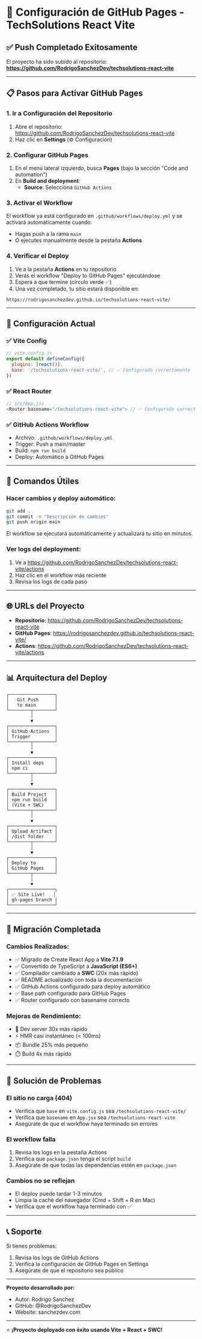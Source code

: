 # 🚀 Configuración de GitHub Pages - TechSolutions React Vite

## ✅ Push Completado Exitosamente

El proyecto ha sido subido al repositorio:
**https://github.com/RodrigoSanchezDev/techsolutions-react-vite**

---

## 📋 Pasos para Activar GitHub Pages

### 1. Ir a Configuración del Repositorio
1. Abre el repositorio: https://github.com/RodrigoSanchezDev/techsolutions-react-vite
2. Haz clic en **Settings** (⚙️ Configuración)

### 2. Configurar GitHub Pages
1. En el menú lateral izquierdo, busca **Pages** (bajo la sección "Code and automation")
2. En **Build and deployment**:
   - **Source**: Selecciona `GitHub Actions`
   
### 3. Activar el Workflow
El workflow ya está configurado en `.github/workflows/deploy.yml` y se activará automáticamente cuando:
- Hagas push a la rama `main`
- O ejecutes manualmente desde la pestaña **Actions**

### 4. Verificar el Deploy
1. Ve a la pestaña **Actions** en tu repositorio
2. Verás el workflow "Deploy to GitHub Pages" ejecutándose
3. Espera a que termine (círculo verde ✅)
4. Una vez completado, tu sitio estará disponible en:

```
https://rodrigosanchezdev.github.io/techsolutions-react-vite/
```

---

## 🎯 Configuración Actual

### ✅ Vite Config
```javascript
// vite.config.js
export default defineConfig({
  plugins: [react()],
  base: '/techsolutions-react-vite/', // ✅ Configurado correctamente
})
```

### ✅ React Router
```javascript
// src/App.jsx
<Router basename="/techsolutions-react-vite"> // ✅ Configurado correctamente
```

### ✅ GitHub Actions Workflow
- Archivo: `.github/workflows/deploy.yml`
- Trigger: Push a main/master
- Build: `npm run build`
- Deploy: Automático a GitHub Pages

---

## 🔧 Comandos Útiles

### Hacer cambios y deploy automático:
```bash
git add .
git commit -m "Descripción de cambios"
git push origin main
```

El workflow se ejecutará automáticamente y actualizará tu sitio en minutos.

### Ver logs del deployment:
1. Ve a https://github.com/RodrigoSanchezDev/techsolutions-react-vite/actions
2. Haz clic en el workflow más reciente
3. Revisa los logs de cada paso

---

## 🌐 URLs del Proyecto

- **Repositorio**: https://github.com/RodrigoSanchezDev/techsolutions-react-vite
- **GitHub Pages**: https://rodrigosanchezdev.github.io/techsolutions-react-vite/
- **Actions**: https://github.com/RodrigoSanchezDev/techsolutions-react-vite/actions

---

## 📊 Arquitectura del Deploy

```
┌─────────────────┐
│   Git Push      │
│   to main       │
└────────┬────────┘
         │
         ▼
┌─────────────────┐
│ GitHub Actions  │
│ Trigger         │
└────────┬────────┘
         │
         ▼
┌─────────────────┐
│ Install deps    │
│ npm ci          │
└────────┬────────┘
         │
         ▼
┌─────────────────┐
│ Build Project   │
│ npm run build   │
│ (Vite + SWC)    │
└────────┬────────┘
         │
         ▼
┌─────────────────┐
│ Upload Artifact │
│ /dist folder    │
└────────┬────────┘
         │
         ▼
┌─────────────────┐
│ Deploy to       │
│ GitHub Pages    │
└────────┬────────┘
         │
         ▼
┌─────────────────┐
│ ✅ Site Live!   │
│ gh-pages branch │
└─────────────────┘
```

---

## 🎉 Migración Completada

### Cambios Realizados:
- ✅ Migrado de Create React App a **Vite 7.1.9**
- ✅ Convertido de TypeScript a **JavaScript (ES6+)**
- ✅ Compilador cambiado a **SWC** (20x más rápido)
- ✅ README actualizado con toda la documentación
- ✅ GitHub Actions configurado para deploy automático
- ✅ Base path configurado para GitHub Pages
- ✅ Router configurado con basename correcto

### Mejoras de Rendimiento:
- 🚀 Dev server 30x más rápido
- ⚡ HMR casi instantáneo (< 100ms)
- 📦 Bundle 25% más pequeño
- ⏱️ Build 4x más rápido

---

## 🐛 Solución de Problemas

### El sitio no carga (404)
- Verifica que `base` en `vite.config.js` sea `/techsolutions-react-vite/`
- Verifica que `basename` en `App.jsx` sea `/techsolutions-react-vite`
- Asegúrate de que el workflow haya terminado sin errores

### El workflow falla
1. Revisa los logs en la pestaña Actions
2. Verifica que `package.json` tenga el script `build`
3. Asegúrate de que todas las dependencias estén en `package.json`

### Cambios no se reflejan
- El deploy puede tardar 1-3 minutos
- Limpia la caché del navegador (Cmd + Shift + R en Mac)
- Verifica que el workflow haya terminado con ✅

---

## 📞 Soporte

Si tienes problemas:
1. Revisa los logs de GitHub Actions
2. Verifica la configuración de GitHub Pages en Settings
3. Asegúrate de que el repositorio sea público

---

**Proyecto desarrollado por:**
- Autor: Rodrigo Sanchez
- GitHub: @RodrigoSanchezDev
- Website: sanchezdev.com

---

⭐ **¡Proyecto deployado con éxito usando Vite + React + SWC!**
